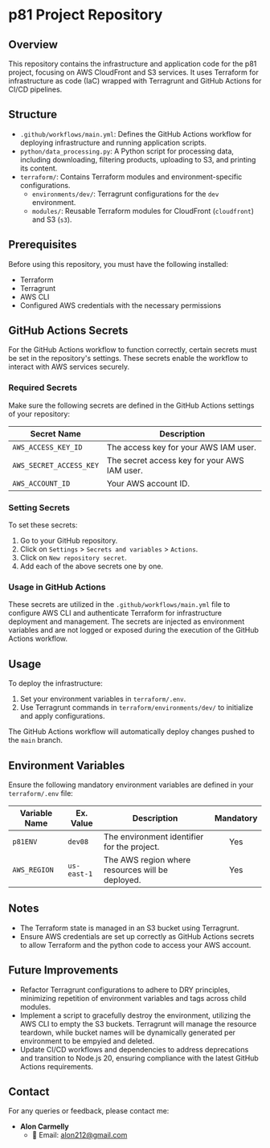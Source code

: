 # p81 Project Repository

## Overview

This repository contains the infrastructure and application code for the p81 project, focusing on AWS CloudFront and S3 services. It uses Terraform for infrastructure as code (IaC) wrapped with Terragrunt and GitHub Actions for CI/CD pipelines.

## Structure

- `.github/workflows/main.yml`: Defines the GitHub Actions workflow for deploying infrastructure and running application scripts.
- `python/data_processing.py`: A Python script for processing data, including downloading, filtering products, uploading to S3, and printing its content.
- `terraform/`: Contains Terraform modules and environment-specific configurations.
  - `environments/dev/`: Terragrunt configurations for the `dev` environment.
  - `modules/`: Reusable Terraform modules for CloudFront (`cloudfront`) and S3 (`s3`).

## Prerequisites

Before using this repository, you must have the following installed:
- Terraform
- Terragrunt
- AWS CLI
- Configured AWS credentials with the necessary permissions

## GitHub Actions Secrets

For the GitHub Actions workflow to function correctly, certain secrets must be set in the repository's settings. These secrets enable the workflow to interact with AWS services securely.

### Required Secrets

Make sure the following secrets are defined in the GitHub Actions settings of your repository:

| Secret Name             | Description |
|-------------------------|-------------|
| `AWS_ACCESS_KEY_ID`     | The access key for your AWS IAM user. |
| `AWS_SECRET_ACCESS_KEY` | The secret access key for your AWS IAM user. |
| `AWS_ACCOUNT_ID`        | Your AWS account ID. |

### Setting Secrets

To set these secrets:

1. Go to your GitHub repository.
2. Click on `Settings` > `Secrets and variables` > `Actions`.
3. Click on `New repository secret`.
4. Add each of the above secrets one by one.

### Usage in GitHub Actions

These secrets are utilized in the `.github/workflows/main.yml` file to configure AWS CLI and authenticate Terraform for infrastructure deployment and management. The secrets are injected as environment variables and are not logged or exposed during the execution of the GitHub Actions workflow.


## Usage

To deploy the infrastructure:
1. Set your environment variables in `terraform/.env`.
2. Use Terragrunt commands in `terraform/environments/dev/` to initialize and apply configurations.

The GitHub Actions workflow will automatically deploy changes pushed to the `main` branch.

## Environment Variables

Ensure the following mandatory environment variables are defined in your `terraform/.env` file:

| Variable Name | Ex. Value                   | Description                   | Mandatory |
|---------------|-------------------------|-------------------------------|:---------:|
| `p81ENV`      | `dev08`                 | The environment identifier for the project. | Yes |
| `AWS_REGION`  | `us-east-1`             | The AWS region where resources will be deployed. | Yes |


## Notes

- The Terraform state is managed in an S3 bucket using Terragrunt.
- Ensure AWS credentials are set up correctly as GitHub Actions secrets to allow Terraform and the python code to access your AWS account.

## Future Improvements

- Refactor Terragrunt configurations to adhere to DRY principles, minimizing repetition of environment variables and tags across child modules.
- Implement a script to gracefully destroy the environment, utilizing the AWS CLI to empty the S3 buckets. Terragrunt will manage the resource teardown, while bucket names will be dynamically generated per environment to be empyied and deleted.
- Update CI/CD workflows and dependencies to address deprecations and transition to Node.js 20, ensuring compliance with the latest GitHub Actions requirements.

## Contact

For any queries or feedback, please contact me:

- **Alon Carmelly**
  - 📧 Email: alon212@gmail.com
